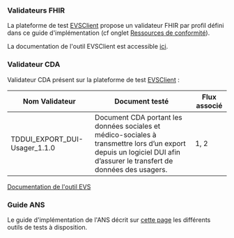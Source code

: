 ### Validateurs FHIR

La plateforme de test [EVSClient](https://interop.esante.gouv.fr/evs/fhir/validator.seam?standard=31) propose un validateur FHIR par profil défini dans ce guide d'implémentation (cf onglet <a href="artifacts.html">Ressources de conformité</a>).

La documentation de l'outil EVSClient est accessible [ici](https://interop.esante.gouv.fr/gazelle-documentation/EVS-Client/user.html).

### Validateur CDA

Validateur CDA présent sur la plateforme de test [EVSClient](https://interop.esante.gouv.fr/evs/cda/validator.seam?standard=44) :

| Nom Validateur | Document testé | Flux associé |
| --------------------------------------------------- | ----------------- | ----------------------------------------------------------------------------------------------------------------- |
| TDDUI_EXPORT_DUI-Usager_1.1.0 | Document CDA portant les données sociales et médico-sociales à transmettre lors d’un export depuis un logiciel DUI afin d’assurer le transfert de données des usagers.| 1, 2 |

[Documentation de l'outil EVS](https://interop.esante.gouv.fr/gazelle-documentation/EVS-Client/user.html)

### Guide ANS

Le guide d'implémentation de l'ANS décrit sur [cette page](https://interop.esante.gouv.fr/ig/documentation/tests.html) les différents outils de tests à disposition.